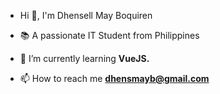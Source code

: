 - Hi 👋, I'm Dhensell May Boquiren

- 📚 A passionate IT Student from Philippines

- 🌱 I’m currently learning **VueJS.**

- 📫 How to reach me **dhensmayb@gmail.com**


